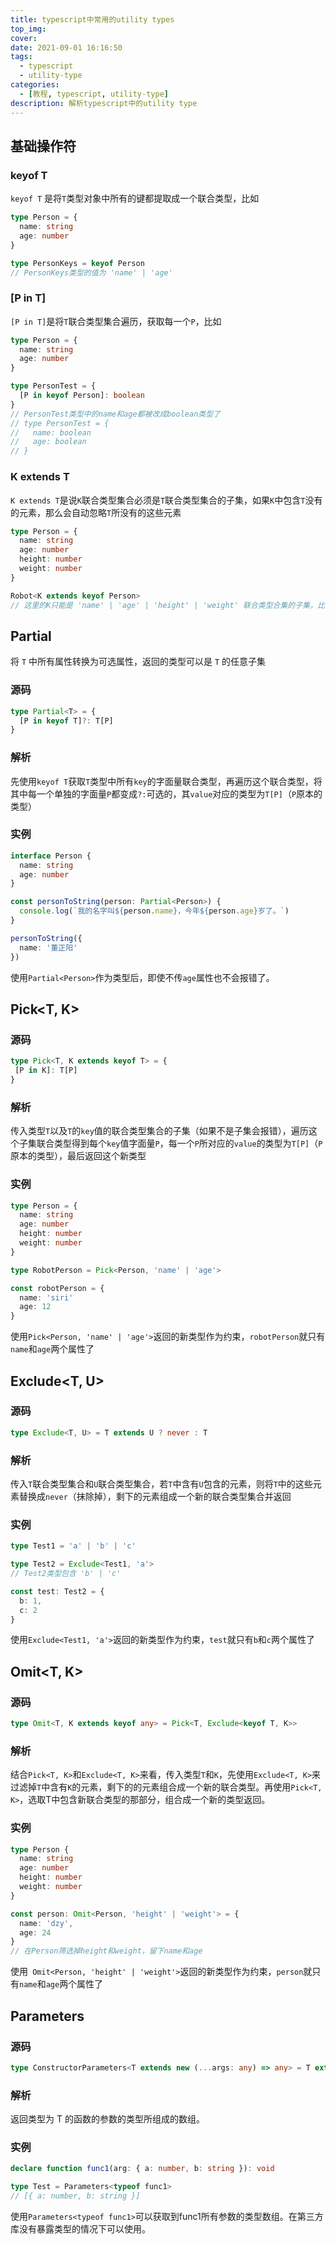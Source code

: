 ```yaml
---
title: typescript中常用的utility types
top_img: 
cover: 
date: 2021-09-01 16:16:50
tags:
  - typescript
  - utility-type
categories:
  - [教程, typescript, utility-type]
description: 解析typescript中的utility type
---
```


## 基础操作符

### keyof T

`keyof T` 是将`T`类型对象中所有的键都提取成一个联合类型，比如

```typescript
type Person = {
  name: string
  age: number
}

type PersonKeys = keyof Person
// PersonKeys类型的值为 'name' | 'age'
```

### [P in T]

`[P in T]`是将`T`联合类型集合遍历，获取每一个`P`，比如

```typescript
type Person = {
  name: string
  age: number
}

type PersonTest = {
  [P in keyof Person]: boolean
}
// PersonTest类型中的name和age都被改成boolean类型了
// type PersonTest = {
//   name: boolean
//   age: boolean
// }
```

### K extends T

`K extends T`是说`K`联合类型集合必须是`T`联合类型集合的子集，如果`K`中包含`T`没有的元素，那么会自动忽略`T`所没有的这些元素

```typescript
type Person = {
  name: string
  age: number
  height: number
  weight: number
}

Robot<K extends keyof Person>
// 这里的K只能是 'name' | 'age' | 'height' | 'weight' 联合类型合集的子集，比如 'name' | 'age'
```

## Partial<T>

将 `T` 中所有属性转换为可选属性，返回的类型可以是 `T` 的任意子集

### 源码

```typescript
type Partial<T> = {
  [P in keyof T]?: T[P]
}
```

### 解析

先使用`keyof T`获取`T`类型中所有`key`的字面量联合类型，再遍历这个联合类型，将其中每一个单独的字面量`P`都变成`?:`可选的，其`value`对应的类型为`T[P]`（`P`原本的类型）

### 实例

```typescript
interface Person {
  name: string
  age: number
}

const personToString(person: Partial<Person>) {
  console.log(`我的名字叫${person.name}，今年${person.age}岁了。`)
}

personToString({
  name: '董正阳'
})
```

使用`Partial<Person>`作为类型后，即使不传`age`属性也不会报错了。

## Pick<T, K>

### 源码

```typescript
type Pick<T, K extends keyof T> = {
 [P in K]: T[P]
}
```

### 解析

传入类型`T`以及`T`的`key`值的联合类型集合的子集（如果不是子集会报错），遍历这个子集联合类型得到每个`key`值字面量`P`，每一个`P`所对应的`value`的类型为`T[P]`（`P`原本的类型），最后返回这个新类型

### 实例

```typescript
type Person = {
  name: string
  age: number
  height: number
  weight: number
}

type RobotPerson = Pick<Person, 'name' | 'age'>

const robotPerson = {
  name: 'siri'
  age: 12
}
```

使用`Pick<Person, 'name' | 'age'>`返回的新类型作为约束，`robotPerson`就只有`name`和`age`两个属性了

## Exclude<T, U>

### 源码

```typescript
type Exclude<T, U> = T extends U ? never : T
```

### 解析

传入`T`联合类型集合和`U`联合类型集合，若`T`中含有`U`包含的元素，则将`T`中的这些元素替换成`never`（抹除掉），剩下的元素组成一个新的联合类型集合并返回

### 实例

```typescript
type Test1 = 'a' | 'b' | 'c'

type Test2 = Exclude<Test1, 'a'>
// Test2类型包含 'b' | 'c'

const test: Test2 = {
  b: 1,
  c: 2
}
```

使用`Exclude<Test1, 'a'>`返回的新类型作为约束，`test`就只有`b`和`c`两个属性了

## Omit<T, K>

### 源码

```typescript
type Omit<T, K extends keyof any> = Pick<T, Exclude<keyof T, K>>
```

### 解析

结合`Pick<T, K>`和`Exclude<T, K>`来看，传入类型`T`和`K`，先使用`Exclude<T, K>`来过滤掉`T`中含有`K`的元素，剩下的的元素组合成一个新的联合类型。再使用`Pick<T, K>`，选取T中包含新联合类型的那部分，组合成一个新的类型返回。

### 实例

```typescript
type Person {
  name: string
  age: number
  height: number
  weight: number
}

const person: Omit<Person, 'height' | 'weight'> = {
  name: 'dzy',
  age: 24
}
// 在Person筛选掉height和weight，留下name和age
```

使用` Omit<Person, 'height' | 'weight'>`返回的新类型作为约束，`person`就只有`name`和`age`两个属性了

## Parameters<T>

### 源码

```typescript
type ConstructorParameters<T extends new (...args: any) => any> = T extends new (...args: infer P) => any ? P : never;
```

### 解析

返回类型为 T 的函数的参数的类型所组成的数组。

### 实例

```typescript
declare function func1(arg: { a: number, b: string }): void

type Test = Parameters<typeof func1>
// [{ a: number, b: string }]
```

使用`Parameters<typeof func1>`可以获取到func1所有参数的类型数组。在第三方库没有暴露类型的情况下可以使用。